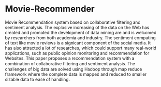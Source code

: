 # Movie-Recommender
Movie Recommendation system based on collaborative filtering and sentiment analysis.
 The explosive increasing of the data on the Web has created and promoted the development of data mining are and is welcomed by researchers from both academia and industry. The sentiment computing of text like movie reviews is a signicant component of the social media. It has also attracted a lot of researches, which could support many real-world applications, such as public opinion monitoring and recommendation for Websites. This paper proposes a recommendation system with a combination of collaborative ﬁltering and sentiment analysis. The challenges of big data are solved using Hadoop through map reduce framework where the complete data is mapped and reduced to smaller sizable data to ease of handling.
